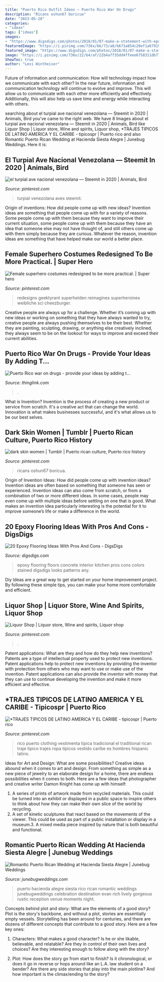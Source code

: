 ```yaml
---
title: "Puerto Rico Outfit Ideas ~ Puerto Rico War On Drugs"
description: "Ricans oshun67 boricua"
date: "2023-05-28"
categories:
- "ideas"
tags: ["ideas"]
images:
- "https://www.digsdigs.com/photos/2018/01/07-make-a-statement-with-epoxy-floors-floors-can-be-very-eye-catching.jpg"
featuredImage: "https://i.pinimg.com/736x/b6/73/a8/b673a854c20ef1a6791949cf19a7aa1a.jpg"
featured_image: "https://www.digsdigs.com/photos/2018/01/07-make-a-statement-with-epoxy-floors-floors-can-be-very-eye-catching.jpg"
image: "https://i.pinimg.com/736x/22/b4/af/22b4aff35dd4ffeee6758311db771322.jpg"
ShowToc: true
author: "Lexi Wintheiser"
---
```



Future of information and communication: How will technology impact how we communicate with each other?
In the near future, information and communication technology will continue to evolve and improve. This will allow us to communicate with each other more efficiently and effectively. Additionally, this will also help us save time and energy while interacting with others.

	

		
searching about el turpial ave nacional venezolana — Steemit in 2020 | Animals, Bird you've came to the right web. We have 8 Images about el turpial ave nacional venezolana — Steemit in 2020 | Animals, Bird like Liquor Shop | Liquor store, Wine and spirits, Liquor shop, *TRAJES TIPICOS DE LATINO AMERICA Y EL CARIBE - tipicospr | Puerto rico and also Romantic Puerto Rican Wedding at Hacienda Siesta Alegre | Junebug Weddings. Here it is:
		
    
## El Turpial Ave Nacional Venezolana — Steemit In 2020 | Animals, Bird

<img loading=lazy src="https://i.pinimg.com/736x/1e/80/ac/1e80ac9725b8349d2f06282949a5ff67.jpg" onerror="this.onerror=null;this.src='https://tse2.mm.bing.net/th?id=OIP.8NJOrizQ4ipStsZjM1Cl4gHaHa&amp;pid=15.1';" alt="el turpial ave nacional venezolana — Steemit in 2020 | Animals, Bird">

_Source: pinterest.com_

>turpial venezolana aves steemit. 

	

Origin of inventions: How did people come up with new ideas?
Invention ideas are something that people come up with for a variety of reasons. Some people come up with them because they want to improve their current situation, some people come up with them because they have an idea that someone else may not have thought of, and still others come up with them simply because they are curious. Whatever the reason, invention ideas are something that have helped make our world a better place.

    
## Female Superhero Costumes Redesigned To Be More Practical. | Super Hero

<img loading=lazy src="https://i.pinimg.com/736x/56/c7/c6/56c7c6ff3c272192a9599c477c49dbdd--superhero-design-female-superhero.jpg" onerror="this.onerror=null;this.src='https://tse4.mm.bing.net/th?id=OIP.pR2aVUL5AzKcRerkRciZagHaK7&amp;pid=15.1';" alt="Female superhero costumes redesigned to be more practical. | Super hero">

_Source: pinterest.com_

>redesigns geektyrant superhelden reimagines superheroines weibliche sci cheezburger. 

	

Creative people are always up for a challenge. Whether it’s coming up with new ideas or working on something that they have always wanted to try, creative people are always pushing themselves to be their best. Whether they are painting, sculpting, drawing, or anything else creatively inclined, they always seem to be on the lookout for ways to improve and exceed their current abilities.

    
## Puerto Rico War On Drugs - Provide Your Ideas By Adding T...

<img loading=lazy src="https://cdn.thinglink.me/api/image/486219362269659137/1024/10/scaletowidth/0/0/1/1/false/true?wait=true" onerror="this.onerror=null;this.src='https://tse3.mm.bing.net/th?id=OIP.1omfSr4L9W9ubvvZxKb7EQHaE7&amp;pid=15.1';" alt="Puerto Rico war on drugs - provide your ideas by adding t...">

_Source: thinglink.com_

>. 

	

What is Invention?
Invention is the process of creating a new product or service from scratch. It's a creative act that can change the world. Innovation is what makes businesses successful, and it's what allows us to be our best selves.

    
## Dark Skin Women | Tumblr | Puerto Rican Culture, Puerto Rico History

<img loading=lazy src="https://i.pinimg.com/736x/b6/73/a8/b673a854c20ef1a6791949cf19a7aa1a.jpg" onerror="this.onerror=null;this.src='https://tse2.mm.bing.net/th?id=OIP.oNsK3Sp5e-Q57KQc5Jy1egHaKy&amp;pid=15.1';" alt="dark skin women | Tumblr | Puerto rican culture, Puerto rico history">

_Source: pinterest.com_

>ricans oshun67 boricua. 

	

Origin of Invention Ideas: How did people come up with invention ideas?
Invention ideas are often based on something that someone has seen or experienced. Invention ideas can also come from scratch, or from a combination of two or more different ideas. In some cases, people may even come up with multiple ideas before settling on one that is good. What makes an invention idea particularly interesting is the potential for it to improve someone’s life or make a difference in the world.

    
## 20 Epoxy Flooring Ideas With Pros And Cons - DigsDigs

<img loading=lazy src="https://www.digsdigs.com/photos/2018/01/07-make-a-statement-with-epoxy-floors-floors-can-be-very-eye-catching.jpg" onerror="this.onerror=null;this.src='https://tse2.mm.bing.net/th?id=OIP.ap_IfQQ389RBsUqjxOet8wHaJ4&amp;pid=15.1';" alt="20 Epoxy Flooring Ideas With Pros And Cons - DigsDigs">

_Source: digsdigs.com_

>epoxy flooring floors concrete interior kitchen pros cons colors stained digsdigs looks patterns any. 

	

Diy Ideas are a great way to get started on your home improvement project. By following these simple tips, you can make your home more comfortable and efficient.

    
## Liquor Shop | Liquor Store, Wine And Spirits, Liquor Shop

<img loading=lazy src="https://i.pinimg.com/736x/22/b4/af/22b4aff35dd4ffeee6758311db771322.jpg" onerror="this.onerror=null;this.src='https://tse4.mm.bing.net/th?id=OIP.wepQ5CLZ2ts6aDPVixqlEAHaHa&amp;pid=15.1';" alt="Liquor Shop | Liquor store, Wine and spirits, Liquor shop">

_Source: pinterest.com_

>. 

	

Patent applications: What are they and how do they help new inventions?
Patents are a type of intellectual property used to protect new inventions. Patent applications help to protect new inventions by providing the inventor with protection from others who may want to use or make use of the invention. Patent applications can also provide the inventor with money that they can use to continue developing the invention and make it more efficient and effective.

    
## *TRAJES TIPICOS DE LATINO AMERICA Y EL CARIBE - Tipicospr | Puerto Rico

<img loading=lazy src="https://i.pinimg.com/736x/55/16/8b/55168b601a6618337fcbfbb0d71417a5--hispanic-heritage-brooklyn-bridge.jpg" onerror="this.onerror=null;this.src='https://tse4.mm.bing.net/th?id=OIP.HlJLCv4tdaZ8Pn3gplF7YAHaIG&amp;pid=15.1';" alt="*TRAJES TIPICOS DE LATINO AMERICA Y EL CARIBE - tipicospr | Puerto rico">

_Source: pinterest.com_

>rico puerto clothing vestimenta tipica tradicional el traditional rican traje tipico trajes ropa tipicos vestido caribe es hombres hispanic latino. 

	

Ideas for Art and Design: What are some possibilities?
Creative ideas abound when it comes to art and design. From something as simple as a new piece of jewelry to an elaborate design for a home, there are endless possibilities when it comes to both. Here are a few ideas that photographer and creative writer Damon Knight has come up with himself:
1. A series of prints of artwork made from recycled materials. This could be turned into an exhibit or displayed in a public space to inspire others to think about how they can make their own slice of the world by recycling.
2. A set of kinetic sculptures that react based on the movements of the viewer. This could be used as part of a public installation or display in a museum.3. A mixed media piece inspired by nature that is both beautiful and functional.

    
## Romantic Puerto Rican Wedding At Hacienda Siesta Alegre | Junebug Weddings

<img loading=lazy src="http://junebugweddings.com/wedding-blog/wp-content/uploads/2015/04/Romantic-Puerto-Rican-Wedding-Hacienda-Siesta-Alegre-Evan-Rich-6-of-47-600x899.jpg" onerror="this.onerror=null;this.src='https://tse1.mm.bing.net/th?id=OIP.i3DoVlA8sbycxkM4Vj6XxAHaLG&amp;pid=15.1';" alt="Romantic Puerto Rican Wedding at Hacienda Siesta Alegre | Junebug Weddings">

_Source: junebugweddings.com_

>puerto hacienda alegre siesta rico rican romantic weddings junebugweddings celebration destination evan rich lively gorgeous rustic reception venue moments night. 

	

Concepts behind plot and story: What are the elements of a good story?
Plot is the story's backbone, and without a plot, stories are essentially empty vessels. Storytelling has been around for centuries, and there are dozens of different concepts that contribute to a good story. Here are a few key ones:
1) Characters: What makes a good character? Is he or she likable, believable, and relatable? Are they in control of their own lives and choices? Are they interesting enough to follow along with the story?

2) Plot: How does the story go from start to finish? Is it chronological, or does it go in reverse or hops around like an L.A. law student on a bender? Are there any side stories that play into the main plotline? And how important is the climax/ending to the story?

